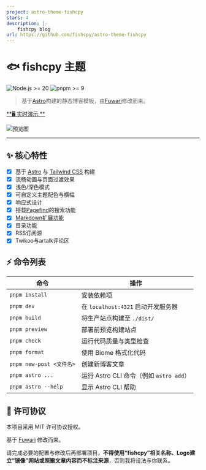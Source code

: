 ```yaml
---
project: astro-theme-fishcpy
stars: 4
description: |-
    fishcpy blog
url: https://github.com/fishcpy/astro-theme-fishcpy
---
```


# 🐟 fishcpy 主题
![Node.js >= 20](https://img.shields.io/badge/node.js-%3E%3D20-brightgreen) 
![pnpm >= 9](https://img.shields.io/badge/pnpm-%3E%3D9-blue) 

> 基于[Astro](https://astro.build)构建的静态博客模板，由[Fuwari](https://github.com/saicaca/fuwari)修改而来。

[**🖥️ 实时演示 **](https://blog.fis.ink)

![预览图](https://cdn.fis.ink/cdn/2025/09/06/68bb1a79306d1.webp)

---

## ✨ 核心特性

- [x] 基于 [Astro](https://astro.build) 与 [Tailwind CSS](https://tailwindcss.com) 构建
- [x] 流畅动画与页面过渡效果
- [x] 浅色/深色模式
- [x] 可自定义主题配色与横幅
- [x] 响应式设计
- [x] 搭载[Pagefind](https://pagefind.app/)的搜索功能
- [x] [Markdown扩展功能](https://github.com/saicaca/fuwari?tab=readme-ov-file#-markdown-extended-syntax)
- [x] 目录功能
- [x] RSS订阅源
- [x] Twikoo与artalk评论区

## ⚡ 命令列表

| 命令                    | 操作                                              |
|----------------------------|-----------------------------------------------------|
| `pnpm install`             | 安装依赖项                                |
| `pnpm dev`                 | 在 `localhost:4321` 启动开发服务器                |
| `pnpm build`               | 将生产站点构建至 `./dist/`                            |
| `pnpm preview`             | 部署前预览构建站点                                |
| `pnpm check`               | 运行代码质量与类型检查                                |
| `pnpm format`              | 使用 Biome 格式化代码                             |
| `pnpm new-post <文件名>` | 创建新博客文章                              |
| `pnpm astro ...`           | 运行 Astro CLI 命令（例如 `astro add`）          |
| `pnpm astro --help`        | 显示 Astro CLI 帮助                                 |

## 📄 许可协议

本项目采用 MIT 许可协议授权。

基于 [Fuwari](https://github.com/saicaca/fuwari) 修改而来。

请完成必要的配置与修改后再部署项目，**不得使用“fishcpy”相关名称、Logo建立“镜像”网站或照搬文章内容而不标注来源**，否则我将设法与你联系。
